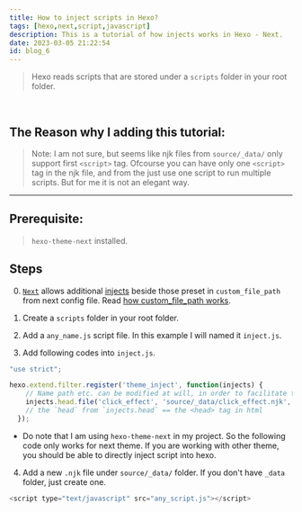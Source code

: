 ```yaml
---
title: How to inject scripts in Hexo?
tags: [hexo,next,script,javascript]
description: This is a tutorial of how injects works in Hexo - Next.
date: 2023-03-05 21:22:54
id: blog_6
---
```


> Hexo reads scripts that are stored under a `scripts` folder in your root folder.
</br>

## The Reason why I adding this tutorial:

> <a name="note1"></a>Note: 
> I am not sure, but seems like njk files from `source/_data/` only support first `<script>` tag.
> Ofcourse you can have only one `<script>` tag in the njk file, and from the just use one script to run multiple scripts. But for me it is not an elegant way.

---

## Prerequisite:

> `hexo-theme-next` installed.

## Steps

0. [`Next`](https://theme-next.js.org/)  allows additional [injects](https://theme-next.js.org/docs/advanced-settings/injects) beside those preset in `custom_file_path` from next config file. Read [how custom_file_path works](https://theme-next.js.org/docs/advanced-settings/custom-files.html).

1. Create a `scripts` folder in your root folder.

2. Add a `any_name.js` script file. In this example I will named it `inject.js`.

3. Add following codes into `inject.js`.

```js inject.cs
"use strict";

hexo.extend.filter.register('theme_inject', function(injects) {
    // Name path etc. can be modified at will, in order to facilitate the following are based on the definition here
    injects.head.file('click_effect', 'source/_data/click_effect.njk', {}, {cache: true});
    // the `head` from `injects.head` == the <head> tag in html
  });
```

  - Do note that I am using `hexo-theme-next` in my project. So the following code only works for next theme. If you are working with other theme, you should be able to directly inject script into hexo.

4. Add a new `.njk` file under `source/_data/` folder. If you don't have `_data` folder, just create one.

```js click_effect.njk
<script type="text/javascript" src="any_script.js"></script>
```